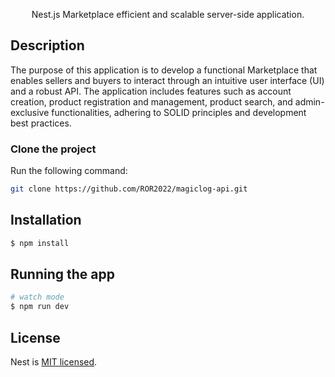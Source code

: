 
  <p align="center">Nest.js Marketplace efficient and scalable server-side application.</p>
    
## Description

The purpose of this application is to develop a functional Marketplace that enables sellers and buyers to interact through an intuitive user interface (UI) and a robust API.
The application includes features such as account creation, product registration and management, product search, and admin-exclusive functionalities, adhering to SOLID principles and development best practices.

### Clone the project

Run the following command:

```bash
git clone https://github.com/ROR2022/magiclog-api.git
```

## Installation

```bash
$ npm install
```

## Running the app

```bash
# watch mode
$ npm run dev

```

## License

Nest is [MIT licensed](LICENSE).
